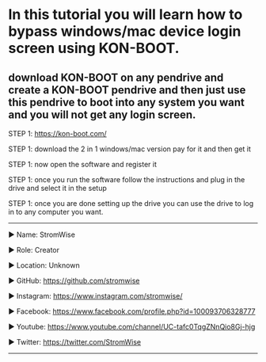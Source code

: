 # In this tutorial you will learn how to bypass windows/mac device login screen using KON-BOOT.


## download KON-BOOT on any pendrive and create a KON-BOOT pendrive and then just use this pendrive to boot into any system you want and you will not get any login screen.

STEP 1:  https://kon-boot.com/

STEP 1:  download the 2 in 1 windows/mac version pay for it and then get it  

STEP 1:  now open the software and register it 

STEP 1:  once you run the software follow the instructions and plug in the drive and select it in the setup 

STEP 1:  once you are done setting up the drive you can use the drive to log in to any computer you want.













____________________________________________________________________________________________________________________________________________
▶ Name: StromWise

▶ Role: Creator

▶ Location: Unknown

▶ GitHub: https://github.com/stromwise 

▶ Instagram: https://www.instagram.com/stromwise/ 

▶ Facebook: https://www.facebook.com/profile.php?id=100093706328777

▶ Youtube: https://www.youtube.com/channel/UC-tafc0TqgZNnQio8Gj-hjg 

▶ Twitter: https://twitter.com/StromWise 
____________________________________________________________________________________________________________________________________________










